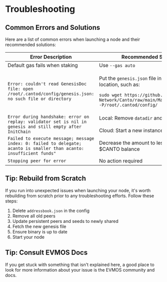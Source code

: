 # Troubleshooting

## Common Errors and Solutions

Here are a list of common errors when launching a node and their recommended solutions:

<table><thead><tr><th width="417">Error Description</th><th>Recommended Solution(s)</th></tr></thead><tbody><tr><td>Default gas fails when staking</td><td>Use <code>--gas auto</code></td></tr><tr><td><code>Error: couldn't read GenesisDoc file: open /root/.cantod/config/genesis.json: no such file or directory</code></td><td><p>Put the <code>genesis.json</code> file in the specified location, such as:</p><p><code>sudo wget https://github.com/Canto-Network/Canto/raw/main/Mainnet/genesis.json -P/root/.cantod/config/</code></p></td></tr><tr><td><code>Error during handshake: error on replay: validator set is nil in genesis and still empty after InitChain</code></td><td>Local: Remove <code>datadir</code> and restart<br><br>Cloud: Start a new instance</td></tr><tr><td><code>Failed to execute message; message index: 0: failed to delegate; acanto is smaller than acanto: insufficient funds"</code></td><td>Decrease the amount to less than your total $CANTO balance</td></tr><tr><td><code>Stopping peer for error</code></td><td>No action required</td></tr></tbody></table>

## Tip: Rebuild from Scratch

If you run into unexpected issues when launching your node, it's worth rebuilding from scratch prior to any troubleshooting efforts. Follow these steps:

1. Delete `addressbook.json` in the config
2. Remove all old peers
3. Update persistent peers and seeds to newly shared
4. Fetch the new genesis file
5. Ensure binary is up to date
6. Start your node

## Tip: Consult EVMOS Docs

If you get stuck with something that isn't explained here, a good place to look for more information about your issue is the EVMOS community and docs.
